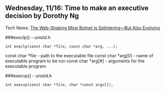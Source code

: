 ## Wednesday, 11/16: Time to make an executive decision by Dorothy Ng

Tech News: [The Web-Shaking Mirai Botnet Is Splintering—But Also Evolving](https://www.wired.com/2016/11/web-shaking-mirai-botnet-splintering-also-evolving/)

###execlp() - unistd.h
```
int execlp(const char *file, const char *arg, ...);
```
const char \*file - path to the executable file
const char \*arg[0] - name of executable program to be run
const char \*arg[#] - arguments for the executable program

###execvp() - unistd.h
```
int execvp(const char *file, char *const argv[]);
```
